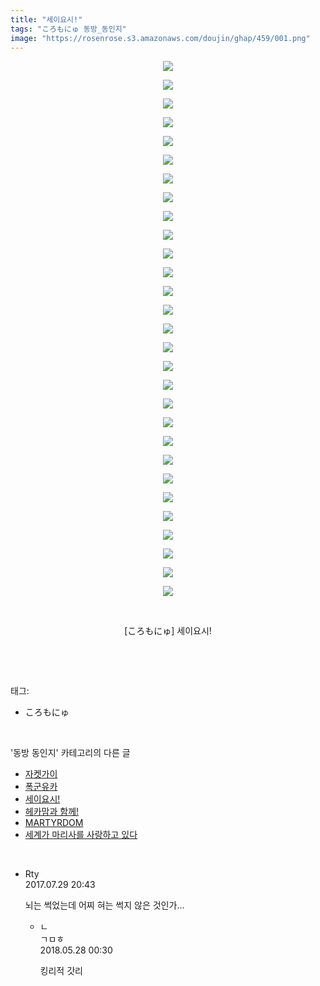```yaml
---
title: "세이요시!"
tags: "ころもにゅ 동방_동인지"
image: "https://rosenrose.s3.amazonaws.com/doujin/ghap/459/001.png"
---
```

<div class="article">
<p style="text-align: center; clear: none; float: none;"><img src="{{ site.imgserver1 }}/ghap/459/001.png"/></p>
<p style="text-align: center; clear: none; float: none;"><img src="{{ site.imgserver1 }}/ghap/459/002.png"/></p>
<p style="text-align: center; clear: none; float: none;"><img src="{{ site.imgserver1 }}/ghap/459/003.jpg"/></p>
<p style="text-align: center; clear: none; float: none;"><img src="{{ site.imgserver1 }}/ghap/459/004.png"/></p>
<p style="text-align: center; clear: none; float: none;"><img src="{{ site.imgserver1 }}/ghap/459/005.png"/></p>
<p style="text-align: center; clear: none; float: none;"><img src="{{ site.imgserver1 }}/ghap/459/006.png"/></p>
<p style="text-align: center; clear: none; float: none;"><img src="{{ site.imgserver1 }}/ghap/459/007.png"/></p>
<p style="text-align: center; clear: none; float: none;"><img src="{{ site.imgserver1 }}/ghap/459/008.png"/></p>
<p style="text-align: center; clear: none; float: none;"><img src="{{ site.imgserver1 }}/ghap/459/009.png"/></p>
<p style="text-align: center; clear: none; float: none;"><img src="{{ site.imgserver1 }}/ghap/459/010.png"/></p>
<p style="text-align: center; clear: none; float: none;"><img src="{{ site.imgserver1 }}/ghap/459/011.png"/></p>
<p style="text-align: center; clear: none; float: none;"><img src="{{ site.imgserver1 }}/ghap/459/012.png"/></p>
<p style="text-align: center; clear: none; float: none;"><img src="{{ site.imgserver1 }}/ghap/459/013.png"/></p>
<p style="text-align: center; clear: none; float: none;"><img src="{{ site.imgserver1 }}/ghap/459/014.png"/></p>
<p style="text-align: center; clear: none; float: none;"><img src="{{ site.imgserver1 }}/ghap/459/015.png"/></p>
<p style="text-align: center; clear: none; float: none;"><img src="{{ site.imgserver1 }}/ghap/459/016.png"/></p>
<p style="text-align: center; clear: none; float: none;"><img src="{{ site.imgserver1 }}/ghap/459/017.png"/></p>
<p style="text-align: center; clear: none; float: none;"><img src="{{ site.imgserver1 }}/ghap/459/018.png"/></p>
<p style="text-align: center; clear: none; float: none;"><img src="{{ site.imgserver1 }}/ghap/459/019.png"/></p>
<p style="text-align: center; clear: none; float: none;"><img src="{{ site.imgserver1 }}/ghap/459/020.png"/></p>
<p style="text-align: center; clear: none; float: none;"><img src="{{ site.imgserver1 }}/ghap/459/021.png"/></p>
<p style="text-align: center; clear: none; float: none;"><img src="{{ site.imgserver1 }}/ghap/459/022.png"/></p>
<p style="text-align: center; clear: none; float: none;"><img src="{{ site.imgserver1 }}/ghap/459/023.png"/></p>
<p style="text-align: center; clear: none; float: none;"><img src="{{ site.imgserver1 }}/ghap/459/024.png"/></p>
<p style="text-align: center; clear: none; float: none;"><img src="{{ site.imgserver1 }}/ghap/459/025.png"/></p>
<p style="text-align: center; clear: none; float: none;"><img src="{{ site.imgserver1 }}/ghap/459/026.png"/></p>
<p style="text-align: center; clear: none; float: none;"><img src="{{ site.imgserver1 }}/ghap/459/027.png"/></p>
<p style="text-align: center; clear: none; float: none;"><img src="{{ site.imgserver1 }}/ghap/459/028.jpg"/></p>
<p style="text-align: center; clear: none; float: none;"><img src="{{ site.imgserver1 }}/ghap/459/029.png"/></p>
<p style="text-align: center; clear: none; float: none;"><br/></p>
<p style="text-align: center; clear: none; float: none;">[ころもにゅ] 세이요시!</p>
<p><br/></p>
</div><br/>
<div class="tagTrail">
<p>태그: </p>
<ul>
<li>ころもにゅ</li>
</ul>
</div><br/>
<div class="another">
<p>'동방 동인지' 카테고리의 다른 글</p>
<ul>
<li><a href="/ghap_462">자켓가이</a></li>
<li><a href="/ghap_460">폭군유카</a></li>
<li><a href="/ghap_459">세이요시!</a></li>
<li><a href="/ghap_458">헤카맘과 함께!</a></li>
<li><a href="/ghap_457">MARTYRDOM</a></li>
<li><a href="/ghap_456">세계가 마리사를 사랑하고 있다</a></li>
</ul>
</div><br/>
<div class="cb_module cb_fluid">
<div class="cb_wrt cb_profile">
<div class="comment">
<ul>
<li class="cb_thumb_off" id="comment15047276">
<div class="cb_comment_area">
<div class="cb_info_area">
<div class="cb_section">
<span class="cb_nick_name">Rty</span>
</div>
<div class="cb_section">
<span class="cb_date">2017.07.29 20:43 </span>
</div>
</div>
<div class="cb_dsc_comment">
<p class="cb_dsc">
											뇌는 썩었는데 어찌 혀는 썩지 않은 것인가...
										</p>
</div>
<ul>
<li class="cb_thumb_off" id="comment15262734">
<span class="cb_bu_subnode">ㄴ</span>
<div class="cb_comment_area">
<div class="cb_info_area">
<div class="cb_section">
<span class="cb_nick_name">ㄱㅁㅎ</span>
</div>
<div class="cb_section">
<span class="cb_date">2018.05.28 00:30 </span>
</div>
</div>
<div class="cb_dsc_comment">
<p class="cb_dsc">
																킹리적 갓리
															</p>
</div>
</div>
</li>
</ul>
</div></li>
</ul>
</div>
</div><!-- commentList close -->
</div><br/>

